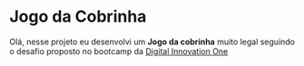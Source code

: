# Jogo da Cobrinha
Olá, nesse projeto eu desenvolvi um **Jogo da cobrinha** muito legal seguindo o desafio proposto no bootcamp da [Digital Innovation One](https://web.digitalinnovation.one/)